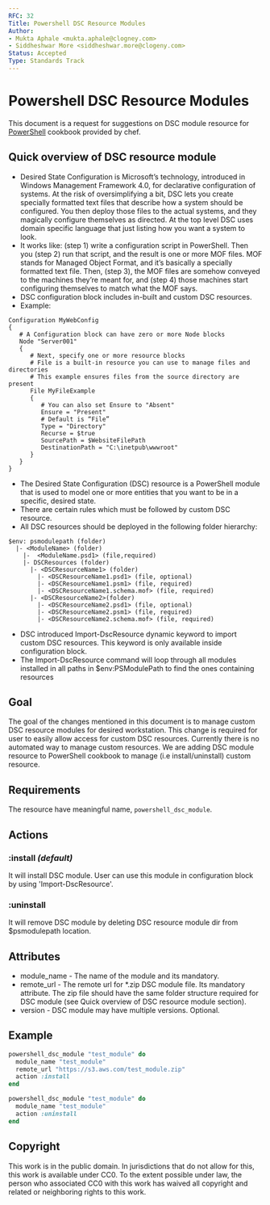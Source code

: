 ```yaml
---
RFC: 32
Title: Powershell DSC Resource Modules
Author:
- Mukta Aphale <mukta.aphale@clogney.com>
- Siddheshwar More <siddheshwar.more@clogeny.com>
Status: Accepted
Type: Standards Track
---
```


# Powershell DSC Resource Modules

This document is a request for suggestions on DSC module resource for [PowerShell](https://github.com/chef-windows/powershell) cookbook provided by chef.

## Quick overview of DSC resource module
- Desired State Configuration is Microsoft’s technology, introduced in Windows Management Framework 4.0, for declarative configuration of systems. At the risk of oversimplifying a bit, DSC lets you create specially formatted text files that describe how a system should be configured. You then deploy those files to the actual systems, and they magically configure themselves as directed. At the top level DSC uses domain specific language that just listing how you want a system to look.
- It works like: (step 1) write a configuration script in PowerShell. Then you (step 2) run that script, and the result is one or more MOF files. MOF stands for Managed Object Format, and it’s basically a specially formatted text file. Then, (step 3), the MOF files are somehow conveyed to the machines they’re meant for, and (step 4) those machines start configuring themselves to match what the MOF says.
- DSC configuration block includes in-built and custom DSC resources.
- Example:

```
Configuration MyWebConfig
{
   # A Configuration block can have zero or more Node blocks
   Node "Server001"
   {
      # Next, specify one or more resource blocks
      # File is a built-in resource you can use to manage files and directories
      # This example ensures files from the source directory are present
      File MyFileExample
      {
         # You can also set Ensure to "Absent"
         Ensure = "Present"
         # Default is “File”
         Type = "Directory"
         Recurse = $true
         SourcePath = $WebsiteFilePath
         DestinationPath = "C:\inetpub\wwwroot"
      }
   }
}
```

- The Desired State Configuration (DSC) resource is a PowerShell module that is used to model one or more entities that you want to be in a specific, desired state.
- There are certain rules which must be followed by custom DSC resource.
- All DSC resources should be deployed in the following folder hierarchy:

```
$env: psmodulepath (folder)
  |- <ModuleName> (folder)
    |-  <ModuleName.psd1> (file,required)
    |- DSCResources (folder)
      |- <DSCResourceName1> (folder)
        |- <DSCResourceName1.psd1> (file, optional)
        |- <DSCResourceName1.psm1> (file, required)
        |- <DSCResourceName1.schema.mof> (file, required)
      |- <DSCResourceName2>(folder)
        |- <DSCResourceName2.psd1> (file, optional)
        |- <DSCResourceName2.psm1> (file, required)
        |- <DSCResourceName2.schema.mof> (file, required)
```

- DSC introduced Import-DscResource dynamic keyword to import custom DSC resources. This keyword is only available inside configuration block.
- The Import-DscResource command will loop through all modules installed in all paths in $env:PSModulePath to find the ones containing resources

## Goal

The goal of the changes mentioned in this document is to manage custom DSC resource modules for desired workstation. This change is required for user to easily allow access for custom DSC resources. Currently there is no automated way to manage custom resources.  We are adding DSC module resource to PowerShell cookbook to manage (i.e install/uninstall) custom resource.

## Requirements

The resource have meaningful name, `powershell_dsc_module`.

## Actions

### :install *(default)*

It will install DSC module. User can use this module in configuration block by using 'Import-DscResource'.

### :uninstall

It will remove DSC module by deleting DSC resource module dir from $psmodulepath location.

## Attributes
* module_name - The name of the module and its mandatory.
* remote_url - The remote url for *.zip DSC module file. Its mandatory attribute. The zip file should have the same folder structure required for DSC module (see Quick overview of DSC resource module section).
* version - DSC module may have multiple versions. Optional.


## Example

```ruby
powershell_dsc_module "test_module" do
  module_name "test_module"
  remote_url "https://s3.aws.com/test_module.zip"
  action :install
end

powershell_dsc_module "test_module" do
  module_name "test_module"
  action :uninstall
end
```

## Copyright

This work is in the public domain. In jurisdictions that do not allow for this,
this work is available under CC0. To the extent possible under law, the person
who associated CC0 with this work has waived all copyright and related or
neighboring rights to this work.
